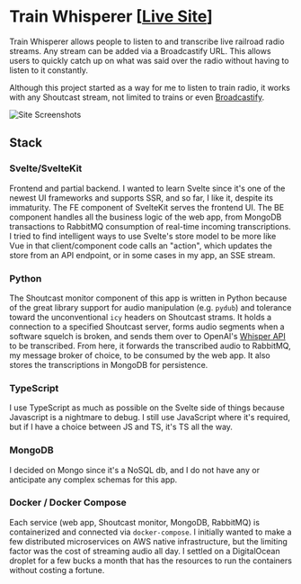 # Train Whisperer [[Live Site](https://youthfulgoon.com)]

Train Whisperer allows people to listen to and transcribe live railroad radio streams. Any stream can be added via a Broadcastify URL. This allows users to quickly catch up on what was said over the radio without having to listen to it constantly.

Although this project started as a way for me to listen to train radio, it works with any Shoutcast stream, not limited to trains or even [Broadcastify](https://www.broadcastify.com).

![Site Screenshots](https://github.com/frillweeman/train-whisperer/blob/7771465c42f53ee5175fbf7f2423e9862c34a533/docs/img/preview.webp)

## Stack

### Svelte/SvelteKit
Frontend and partial backend. I wanted to learn Svelte since it's one of the newest UI frameworks and supports SSR, and so far, I like it, despite its immaturity. The FE component of SvelteKit serves the frontend UI. The BE component handles all the business logic of the web app, from MongoDB transactions to RabbitMQ consumption of real-time incoming transcriptions. I tried to find intelligent ways to use Svelte's store model to be more like Vue in that client/component code calls an "action", which updates the store from an API endpoint, or in some cases in my app, an SSE stream.

### Python
The Shoutcast monitor component of this app is written in Python because of the great library support for audio manipulation (e.g. `pydub`) and tolerance toward the unconventional `icy` headers on Shoutcast strams. It holds a connection to a specified Shoutcast server, forms audio segments when a software squelch is broken, and sends them over to OpenAI's [Whisper API](https://openai.com/research/whisper) to be transcribed. From here, it forwards the transcribed audio to RabbitMQ, my message broker of choice, to be consumed by the web app. It also stores the transcriptions in MongoDB for persistence.

### TypeScript
I use TypeScript as much as possible on the Svelte side of things because Javascript is a nightmare to debug. I still use JavaScript where it's required, but if I have a choice between JS and TS, it's TS all the way.

### MongoDB
I decided on Mongo since it's a NoSQL db, and I do not have any or anticipate any complex schemas for this app.

### Docker / Docker Compose
Each service (web app, Shoutcast monitor, MongoDB, RabbitMQ) is containerized and connected via `docker-compose`. I initially wanted to make a few distributed microservices on AWS native infrastructure, but the limiting factor was the cost of streaming audio all day. I settled on a DigitalOcean droplet for a few bucks a month that has the resources to run the containers without costing a fortune.
